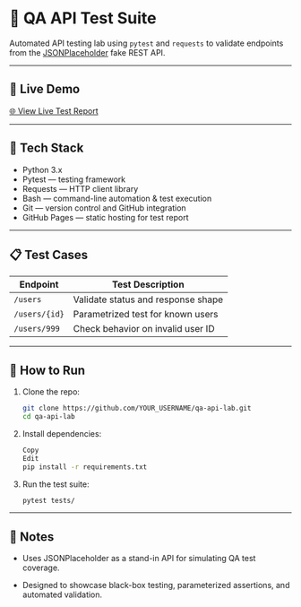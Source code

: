 # 🧪 QA API Test Suite

Automated API testing lab using `pytest` and `requests` to validate endpoints from the [JSONPlaceholder](https://jsonplaceholder.typicode.com) fake REST API. 

---

## 🔗 Live Demo
[🌐 View Live Test Report](https://codemagicianequinox.github.io/QA-API-Test-Lab/)

---

## 🔧 Tech Stack

- Python 3.x  
- Pytest — testing framework  
- Requests — HTTP client library  
- Bash — command-line automation & test execution  
- Git — version control and GitHub integration  
- GitHub Pages — static hosting for test report

---

## 📋 Test Cases

| Endpoint             | Test Description                  |
|----------------------|------------------------------------|
| `/users`             | Validate status and response shape |
| `/users/{id}`        | Parametrized test for known users  |
| `/users/999`         | Check behavior on invalid user ID  |

---

## 🚀 How to Run

1. Clone the repo:
   ```bash
   git clone https://github.com/YOUR_USERNAME/qa-api-lab.git
   cd qa-api-lab

2. Install dependencies:
   ```bash
   Copy
   Edit
   pip install -r requirements.txt

3. Run the test suite:
   ```bash
   pytest tests/

---

## 📌 Notes

- Uses JSONPlaceholder as a stand-in API for simulating QA test coverage.

- Designed to showcase black-box testing, parameterized assertions, and automated validation.
